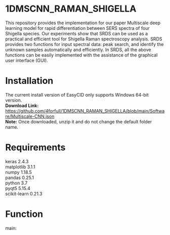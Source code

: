 # **1DMSCNN_RAMAN_SHIGELLA**
This repository provides the implementation for our paper Multiscale deep learning model for rapid differentiation between SERS spectra of four Shigella species. Our experiments show that SRDS can be used as a practical and efficient tool for Shigella Raman spectroscopy analysis. SRDS provides two functions for input spectral data: peak search, and identify the unknown samples automatically and efficiently. In SRDS, all the above functions can be easily implemented with the assistance of the graphical user interface (GUI).
# **Installation**
The current install version of EasyCID only supports Windows 64-bit version.  
**Download Link:** https://github.com/4forfull/1DMSCNN_RAMAN_SHIGELLA/blob/main/Software/Multiscale-CNN.json  
**Note:** Once downloaded, unzip it and do not change the default folder name.  
# **Requirements**  
keras 2.4.3  
matplotlib 3.1.1  
numpy 1.18.5  
pandas 0.25.1  
python 3.7  
pyqt5 5.15.4  
scikit-learn 0.21.3  
# **Function**  
main:



